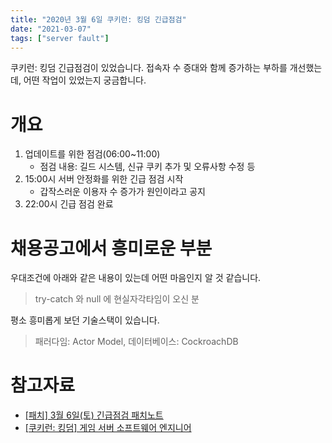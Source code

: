 ```yaml
---
title: "2020년 3월 6일 쿠키런: 킹덤 긴급점검"
date: "2021-03-07"
tags: ["server fault"]
---
```


쿠키런: 킹덤 긴급점검이 있었습니다. 접속자 수 증대와 함께 증가하는 부하를 개선했는데, 어떤 작업이 있었는지 궁금합니다.

# 개요

1. 업데이트를 위한 점검(06:00~11:00)
	- 점검 내용: 길드 시스템, 신규 쿠키 추가 및 오류사항 수정 등
2. 15:00시 서버 안정화를 위한 긴급 점검 시작
	- 갑작스러운 이용자 수 증가가 원인이라고 공지
3. 22:00시 긴급 점검 완료

# 채용공고에서 흥미로운 부분

우대조건에 아래와 같은 내용이 있는데 어떤 마음인지 알 것 같습니다.

> try-catch 와 null 에 현실자각타임이 오신 분

평소 흥미롭게 보던 기술스택이 있습니다.

> 패러다임: Actor Model, 데이터베이스: CockroachDB

# 참고자료
- [[패치] 3월 6일(토) 긴급점검 패치노트](https://cafe.naver.com/crkingdom/542202)
- [[쿠키런: 킹덤]
게임 서버 소프트웨어 엔지니어](https://careers.devsisters.com/position/detail/?jobPosition=19)